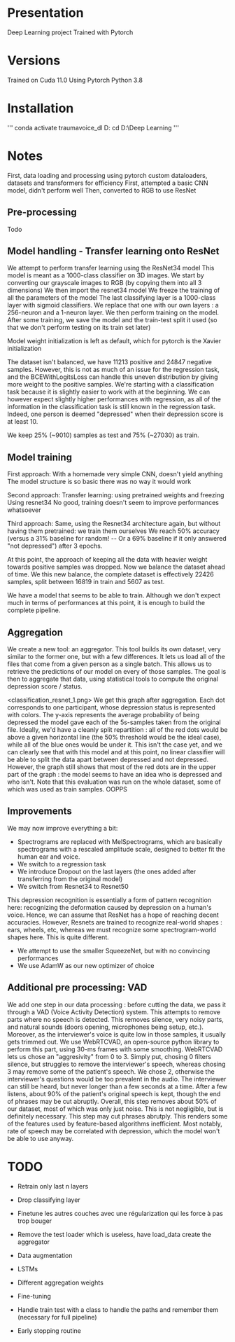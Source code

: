# Presentation
Deep Learning project
Trained with Pytorch

# Versions
Trained on Cuda 11.0
Using Pytorch
Python 3.8

# Installation
'''
conda activate traumavoice_dl
D:
cd D:\Deep Learning
'''

# Notes
First, data loading and processing using pytorch custom dataloaders, datasets and transformers for efficiency
First, attempted a basic CNN model, didn't perform well
Then, converted to RGB to use ResNet

## Pre-processing
Todo

## Model handling - Transfer learning onto ResNet
We attempt to perform transfer learning using the ResNet34 model
This model is meant as a 1000-class classifier on 3D images.
We start by converting our grayscale images to RGB (by copying them into all 3 dimensions)
We then import the resnet34 model
We freeze the training of all the parameters of the model
The last classifying layer is a 1000-class layer with sigmoid classifiers. We replace that one with our own layers : a 256-neuron and a 1-neuron layer.
We then perform training on the model.
After some training, we save the model and the train-test split it used (so that we don't perform testing on its train set later)

Model weight initialization is left as default, which for pytorch is the Xavier initialization

The dataset isn't balanced, we have 11213 positive and 24847 negative samples. However, this is not as much of an issue for the regression task, and the BCEWithLogitsLoss can handle this uneven distribution by giving more weight to the positive samples. We're starting with a classification task because it is slightly easier to work with at the beginning. We can however expect slightly higher performances with regression, as all of the information in the classification task is still known in the regression task. Indeed, one person is deemed "depressed" when their depression score is at least 10.

We keep 25% (~9010) samples as test and 75% (~27030) as train.

## Model training

First approach:
    With a homemade very simple CNN, doesn't yield anything
    The model structure is so basic there was no way it would work

Second approach:
    Transfer learning: using pretrained weights and freezing 
    Using resnet34
    No good, training doesn't seem to improve performances whatsoever

Third approach:
    Same, using the Resnet34 architecture again, but without having them pretrained: we train them ourselves
    We reach 50% accuracy (versus a 31% baseline for random! -- Or a 69% baseline if it only answered "not depressed") after 3 epochs.

At this point, the approach of keeping all the data with heavier weight towards positive samples was dropped. Now we balance the dataset ahead of time.
We this new balance, the complete dataset is effectively 22426 samples, split between 16819 in train and 5607 as test.

We have a model that seems to be able to train. Although we don't expect much in terms of performances at this point, it is enough to build the complete pipeline.


## Aggregation
We create a new tool: an aggregator. This tool builds its own dataset, very similar to the former one, but with a few differences. It lets us load all of the files that come from a given person as a single batch. This allows us to retrieve the predictions of our model on every of those samples. The goal is then to aggregate that data, using statistical tools to compute the original depression score / status.

<classification_resnet_1.png>
We get this graph after aggregation. Each dot corresponds to one participant, whose depression status is represented with colors. The y-axis represents the average probability of being depressed the model gave each of the 5s-samples taken from the original file.
Ideally, we'd have a cleanly split repartition : all of the red dots would be above a given horizontal line (the 50% threshold would be the ideal case), while all of the blue ones would be under it. 
This isn't the case yet, and we can clearly see that with this model and at this point, no linear classifier will be able to split the data apart between depressed and not depressed. However, the graph still shows that most of the red dots are in the upper part of the graph : the model seems to have an idea who is depressed and who isn't.
Note that this evaluation was run on the whole dataset, some of which was used as train samples. OOPPS

## Improvements
We may now improve everything a bit:
- Spectrograms are replaced with MelSpectrograms, which are basically spectrograms with a rescaled amplitude scale, designed to better fit the human ear and voice.
- We switch to a regression task
- We introduce Dropout on the last layers (the ones added after transferring from the original model)
- We switch from Resnet34 to Resnet50

This depression recognition is essentially a form of pattern recognition here: recognizing the deformation caused by depression on a human's voice. Hence, we can assume that ResNet has a hope of reaching decent accuracies. However, Resnets are trained to recognize real-world shapes : ears, wheels, etc, whereas we must recognize some spectrogram-world shapes here. This is quite different.

- We attempt to use the smaller SqueezeNet, but with no convincing performances
- We use AdamW as our new optimizer of choice

## Additional pre processing: VAD
We add one step in our data processing : before cutting the data, we pass it through a VAD (Voice Activity Detection) system. This attempts to remove parts where no speech is detected. This removes silence, very noisy parts, and natural sounds (doors opening, microphones being setup, etc.). Moreover, as the interviewer's voice is quite low in those samples, it usually gets trimmed out.
We use WebRTCVAD, an open-source python library to perform this part, using 30-ms frames with some smoothing. WebRTCVAD lets us chose an "aggresivity" from 0 to 3. Simply put, chosing 0 filters silence, but struggles to remove the interviewer's speech, whereas chosing 3 may remove some of the patient's speech. We chose 2, otherwise the interviewer's questions would be too prevalent in the audio. The interviewer can still be heard, but never longer than a few seconds at a time. After a few listens, about 90% of the patient's original speech is kept, though the end of phrases may be cut abruptly. 
Overall, this step removes about 50% of our dataset, most of which was only just noise. This is not negligible, but is definitely necessary.
This step may cut phrases abrutply. This renders some of the features used by feature-based algorithms inefficient. Most notably, rate of speech may be correlated with depression, which the model won't be able to use anyway.

# TODO
- Retrain only last n layers
- Drop classifying layer
- Finetune les autres couches avec une régularization qui les force à pas trop bouger

- Remove the test loader which is useless, have load_data create the aggregator

- Data augmentation
- LSTMs
- Different aggregation weights
- Fine-tuning
- Handle train test with a class to handle the paths and remember them (necessary for full pipeline)
- Early stopping routine
